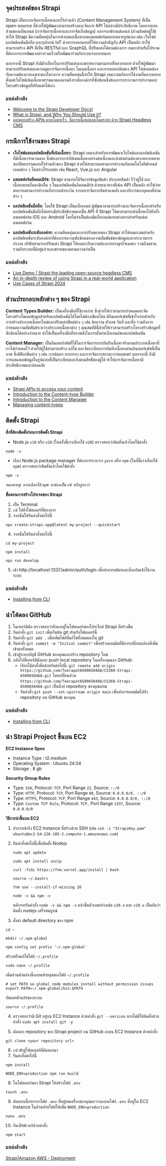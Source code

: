 ## จุดประสงค์ของ Strapi
Strapi เป็นระบบจัดการเนื้อหาแบบไร้ส่วนหัว (Content Management System) ที่เป็น open-source ที่ช่วยให้ผู้พัฒนาสามารถสร้างและจัดการ API ได้อย่างมีประสิทธิภาพ โดยการแยกส่วนของแบ็คเอนด์ (การจัดการเนื้อหาและการจัดเก็บข้อมูล) ออกจากฟรอนต์เอนด์ (ส่วนติดต่อผู้ใช้) ทำให้ Strapi มีความยืดหยุ่นในการนำเสนอเนื้อหาบนแพลตฟอร์มหลากหลายรูปแบบ เช่น เว็บไซต์ แอปพลิเคชันมือถือ และอุปกรณ์ IoT ด้วยการออกแบบที่ให้ความสำคัญกับ API เป็นหลัก ทำให้สามารถสร้าง API ที่เป็น RESTful และ GraphQL ที่ปรับแต่งได้ตามต้องการ เหมาะสำหรับโปรเจคที่ต้องการการพัฒนาอย่างรวดเร็วหรือพัฒนาร่วมกับระบบจากภายนอก

นอกจากนี้ Strapi ยังมีตัวเลือกในการปรับแต่งและขยายความสามารถที่หลากหลาย ช่วยให้ผู้พัฒนาสามารถปรับแต่งแผงควบคุมการจัดการเนื้อหา โมเดลเนื้อหา และการตอบกลับของ API ให้สอดคล้องกับความต้องการเฉพาะของโครงการ ความยืดหยุ่นนี้ทำให้ Strapi เหมาะสมกับการใช้งานที่หลากหลาย ตั้งแต่เว็บไซต์เน้นเนื้อหาธรรมดาตลอดจนถึงระดับองค์กรที่ซับซ้อนซึ่งต้องการกระบวนการทำงานและโครงสร้างข้อมูลที่ปรับแต่งได้เอง
### แหล่งอ้างอิง
- [Welcome to the Strapi Developer Docs!](https://docs.strapi.io/dev-docs/intro)<br>
- [What is Strapi, and Why You Should Use it?](https://radixweb.com/blog/what-is-strapi)<br>
- [ออกแบบสร้าง APIs แบบโคตรเร็ว, จัดการเนื้อหาแบบโคตรง่าย ด้วย Strapi Headless CMS](
https://medium.com/@themaxaboy/%E0%B8%AD%E0%B8%AD%E0%B8%81%E0%B9%81%E0%B8%9A%E0%B8%9A%E0%B8%AA%E0%B8%A3%E0%B9%89%E0%B8%B2%E0%B8%87-apis-%E0%B9%81%E0%B8%9A%E0%B8%9A%E0%B9%82%E0%B8%84%E0%B8%95%E0%B8%A3%E0%B9%80%E0%B8%A3%E0%B9%87%E0%B8%A7-%E0%B8%88%E0%B8%B1%E0%B8%94%E0%B8%81%E0%B8%B2%E0%B8%A3%E0%B9%80%E0%B8%99%E0%B8%B7%E0%B9%89%E0%B8%AD%E0%B8%AB%E0%B8%B2%E0%B9%81%E0%B8%9A%E0%B8%9A%E0%B9%82%E0%B8%84%E0%B8%95%E0%B8%A3%E0%B8%87%E0%B9%88%E0%B8%B2%E0%B8%A2-%E0%B8%94%E0%B9%89%E0%B8%A7%E0%B8%A2-strapi-headless-cms-da907437040)

## กรณีการใช้งานของ Strapi
- **เว็บไซต์และแอปพลิเคชันที่เน้นเนื้อหา:** Strapi เหมาะสำหรับการพัฒนาเว็บไซต์และแอปพลิเคชันที่มีเนื้อหาจำนวนมาก ซึ่งต้องการการอัปเดตเนื้อหาอย่างต่อเนื่องและส่งต่อผ่านช่องทางหลากหลาย สถาปัตยกรรมแบบไร้ส่วนหัวของ Strapi ช่วยให้สามารถผสานการทำงานกับเทคโนโลยีฟรอนต์เอนด์ต่าง ๆ ได้อย่างไร้รอยต่อ เช่น React, Vue.js และ Angular

- **แพลตฟอร์มอีคอมเมิร์ซ:** Strapi สามารถใช้จัดการข้อมูลสินค้า ประเภทสินค้า รีวิวผู้ใช้ และเนื้อหาแบบไดนามิกอื่น ๆ ในแอปพลิเคชันอีคอมเมิร์ซ ด้วยแนวทางที่เน้น API เป็นหลัก ทำให้ง่ายต่อการผสานการทำงานกับระบบชำระเงิน ระบบการจัดการสินค้าคงคลัง และบริการของบุคคลที่สามต่าง ๆ

- **แอปพลิเคชันมือถือ:** โดยใช้ Strapi เป็นแบ็กเอนด์ ผู้พัฒนาสามารถสร้างและจัดการเนื้อหาสำหรับแอปพลิเคชันมือถือได้อย่างมีประสิทธิภาพมากขึ้น API ที่ Strapi ให้มาสามารถส่งเนื้อหาไปยังทั้งแพลตฟอร์ม iOS และ Android โดยไม่จำเป็นต้องมีแบ็กเอนด์แยกต่างหากสำหรับแต่ละแพลตฟอร์ม

- **แอปพลิเคชันระดับองค์กร:** ความยืดหยุ่นและการปรับขยายของ Strapi ทำให้เหมาะสมสำหรับแอปพลิเคชันระดับองค์กรที่ต้องการความซับซ้อนของความสัมพันธ์ของข้อมูลและกระบวนการทำงาน บริษัทสามารถปรับแต่ง Strapi ให้เหมาะกับความต้องการทางธุรกิจเฉพาะ รวมถึงผสานรวมกับระบบที่มีอยู่แล้วและขยายขนาดตามความจำเป็น
### แหล่งอ้างอิง
- [Live Demo | Strapi the leading open-source headless CMS](https://strapi.io/demo)<br>
- [An in-depth review of using Strapi in a real-world application](https://levelup.gitconnected.com/should-i-use-strapi-on-my-next-project-ec2daa7df11c)<br>
- [Use Cases of Strapi 2024](https://levelup.gitconnected.com/should-i-use-strapi-on-my-next-project-ec2daa7df11c)

## ส่วนประกอบหลักต่าง ๆ ของ Strapi

**Content Types Builder:** เป็นเครื่องมือที่ใช้งานง่าย ซึ่งช่วยให้เราสามารถกำหนดและจัดโครงสร้างโมเดลข้อมูลสำหรับแอปพลิเคชันได้โดยไม่ต้องเขียนโค้ด มีอินเตอร์เฟซที่เข้าใจง่ายสำหรับการสร้างประเภทเนื้อหาใหม่และปรับแต่งฟิลด์ต่าง ๆ เช่น ข้อความ ตัวเลข วันที่ และสื่อ รวมถึงการกำหนดความสัมพันธ์ระหว่างประเภทเนื้อหาต่าง ๆ คุณสมบัตินี้ช่วยให้เราสามารถสร้างโครงสร้างข้อมูลที่ซับซ้อนได้อย่างง่ายดาย ทำให้เป็นเครื่องมือที่ทรงพลังในการตั้งค่าแบ็กเอนด์ของแอปพลิเคชัน

**Content Manager:** เป็นอินเตอร์เฟซที่ใช้ในการจัดการการบันทึกเนื้อหาจริงตามประเภทเนื้อหาที่เราได้กำหนดไว้ ช่วยให้ผู้ใช้สามารถสร้าง แก้ไข และจัดระเบียบการบันทึกเนื้อหาผ่านอินเตอร์เฟซที่เป็นภาพ ซึ่งมีฟังก์ชันต่าง ๆ เช่น การค้นหา การกรอง และการจัดการสถานะการเผยแพร่ นอกจากนี้ ยังมีการแสดงผลข้อมูลในรูปแบบที่เป็นระเบียบและอิงตามสิทธิ์ของผู้ใช้ ทำให้การจัดการเนื้อหามีประสิทธิภาพและปลอดภัย

### แหล่งอ้างอิง
- [Strapi APIs to access your content](https://docs.strapi.io/dev-docs/api/content-api)<br>
- [Introduction to the Content-type Builder](https://docs.strapi.io/user-docs/content-type-builder)<br>
- [Introduction to the Content Manager](https://docs.strapi.io/user-docs/content-manager)<br>
- [Managing content-types](https://docs.strapi.io/user-docs/content-type-builder/managing-content-types)<br>

## ติดตั้ง Strapi
**สิ่งที่ต้องติดตั้งก่อนการติดตั้ง Strapi**
- Node.js `v18` หรือ `v20` (ในครั้งนี้เราเลือกใช้ `v20`) ตรวจสอบว่าติดตั้งแล้วโดยใช้คำสั่ง
```
node -v
```
- เลือก Node.js package manager ที่ต้องการระหว่าง `yarn` หรือ `npm` (ในที่นี้เราเลือกใช้ `npm`) ตรวจสอบว่าติดตั้งแล้วโดยใช้คำสั่ง
```
npm -v
```
*หมายเหตุ: หากเลือกใช้ `npm` จะต้องเป็น `v6` หรือสูงกว่า*

**ขั้นตอนการสร้างโปรเจคของ Strapi**
1. เปืด Terminal
2. `cd` ไปยังโฟลเดอร์ที่ต้องการ
3. จากนั้นให้รันคำสั่งต่อไปนี้
```
npx create-strapi-app@latest my-project --quickstart
```
4. จากนั้นให้รันคำสั่งต่อไปนี้<br>
```
cd my-project
```

```
npm install
```

```
npx run develop
```
5. เข้า http://localhost:1337/admin/auth/login เพื่อทำการสมัครและล็อกอินเข้าใช้งานระบบ
### แหล่งอ้างอิง
- [Installing from CLI](https://docs.strapi.io/dev-docs/installation/cli)

## นำโค้ดลง GitHub
1. ในเทอร์มินัล ตรวจสอบว่ายังคงอยู่ในโฟลเดอร์ของโปรเจ็กต์ Strapi ที่สร้างขึ้น
2. รันคำสั่ง `git init` เพื่อเริ่มต้น git สำหรับโฟลเดอร์นี้
3. รันคำสั่ง `git add .` เพื่อเพิ่มไฟล์ที่แก้ไขทั้งหมดลงใน git
4. รันคำสั่ง `git commit -m "Initial commit"` เพื่อสร้างคอมมิตที่มีการเปลี่ยนแปลงที่เพิ่มเข้ามาทั้งหมด
5. เข้าสู่ระบบบัญชี GitHub ของคุณและสร้าง repository ใหม่
6. กลับไปที่เทอร์มินัลและ push local repository ในเครื่องคุณลง GitHub:
   - เรียกใช้คำสั่งที่คล้ายกับต่อไปนี้: `git remote add origin https://github.com/Teerapat6509650468/CS360-Strapi-6509650468.git` โดยเปลี่ยนส่วน `https://github.com/Teerapat6509650468/CS360-Strapi-6509650468.git` เป็นลิ้งก์ repository ของคุณแทน
   - รันคำสั่ง `git push --set-upstream origin main` เพื่อส่งการคอมมิตไปยัง repository บน GitHub ของคุณ
  
### แหล่งอ้างอิง
- [Installing from CLI](https://docs.strapi.io/dev-docs/installation/cli)

## นำ Strapi Project ขึ้นบน EC2
**EC2 Instance Spec**
- Instance Type : t2.medium
- Operating System : Ubuntu 24.04
- Storage : 8 gb

**Security Group Rules**
- Type: `SSH`, Protocol: `TCP`, Port Range `22`, Source: `::/0`
- Type: `HTTP`, Protocol: `TCP`, Port Range `80`, Source: `0.0.0.0/0, ::/0`
- Type: `HTTPS`, Protocol: `TCP`, Port Range `443`, Source: `0.0.0.0/0, ::/0`
- Type: `Custom TCP Rule`, Protocol: `TCP,` Port Range `1337`, Source: `0.0.0.0/0`

**วิธีการนำขึ้นบน EC2**
1. ทำการเข้าถึง EC2 Instance ที่สร้างด้วย SSH (เช่น `ssh -i "StrapiKey.pem" ubuntu@ec2-54-226-105-3.compute-1.amazonaws.com`)
2. รันคำสั่งต่อไปนี้เพื่อติดตั้ง Nodejs

   
   ```
   sudo apt update
   ```
   ```
   sudo apt install unzip
   ```
   ```
   curl -fsSL https://fnm.vercel.app/install | bash
   ```
   ```
   source ~/.bashrc
   ```
   ```
   fnm use --install-if-missing 20
   ```
   ```
   node -v && npm -v
   ```
   หลังจากรันคำสั่ง `node -v && npm -v` แล้วขึ้นตัวเลขอย่างเช่น `v20.x` และ `v10.x` เป็นอันว่าติดตั้ง nodejs เสร็จสมบูรณ์


 3. ตั้งค่า default directory ของ npm
 ```
 cd ~
 ```
 ```
 mkdir ~/.npm-global
 ```
 ```
 npm config set prefix '~/.npm-global'
 ```
 สร้างหรือแก้ไขไฟล์ `~/.profile`
 ```
 sudo nano ~/.profile
 ```
 เพิ่มส่วนด้านล่างนี้ลงบนท้ายสุดของไฟล์ `~/.profile`
 ```
 # set PATH so global node modules install without permission issues
 export PATH=~/.npm-global/bin:$PATH
 ```
 อัพเดทตัวแปรของระบบ
 ```
 source ~/.profile
 ```

 4. ตรวจสอบว่ามี Git อยู่บน EC2 Instance ด้วยคำสั่ง `git --version` หากไม่มีให้ติดตั้งด้วยคำสั่ง `sudo apt install git -y`

 5. คัดลอก repository ของ Strapi project บน GitHub ลงบน EC2 Instance ด้วยคำสั่ง
 ```
 git clone <your repository url>
 ```

 6. `cd` เข้าสู่โฟลเดอร์ที่คัดลอกมา
 7.  รันคำสั่งต่อไปนี้
 ```  
 npm install
 ```
 ```
 NODE_ENV=production npm run build
 ```
 8. ในโฟลเดอร์ของ Strapi ให้สร้างไฟล์ `.env` 
 ```
 touch .env
 ```
 9. คัดลอกเนื้อหาจากไฟล์ `.env` ที่อยู่บนเครื่องของคุณมาวางลงบนไฟล์ `.env` ที่อยู่ใน EC2 Instance ในส่วนท้ายไฟล์ให้เพิ่ม `NODE_ENV=production`
 ```
 nano .env
 ```
 10. รันเซิร์ฟเวอร์ด้วยคำสั่ง
 ```
 npm start
 ```
### แหล่งอ้างอิง
[Strapi|Amazon AWS - Deployment](https://docs.strapi.io/dev-docs/deployment/amazon-aws)

